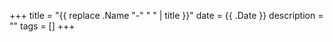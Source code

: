 +++
title =  "{{ replace .Name "-" " " | title }}"
date =  {{ .Date }}
description = ""
tags = []
+++

